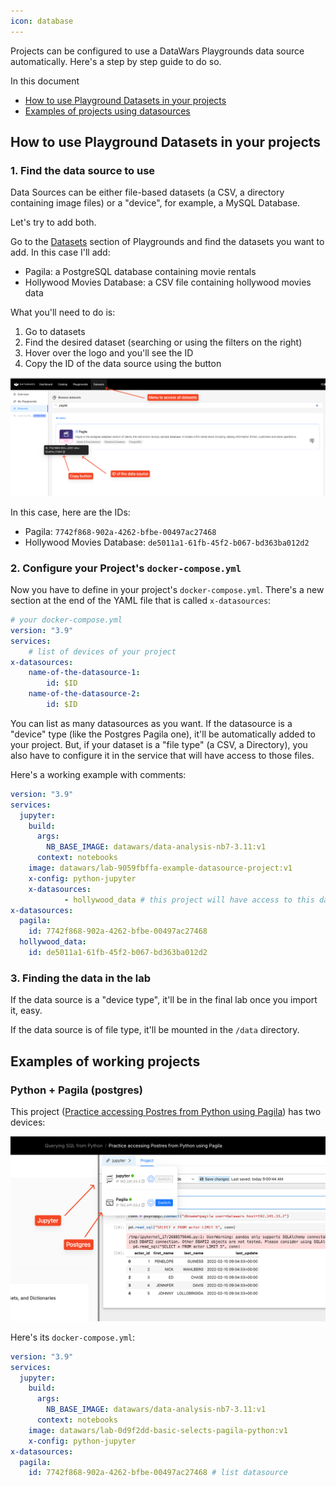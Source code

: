 ```yaml
---
icon: database
---
```


Projects can be configured to use a DataWars Playgrounds data source automatically. Here's a step by step guide to do so.

In this document

* [How to use Playground Datasets in your projects](#how-to-use-playground-datasets-in-your-projects)
* [Examples of projects using datasources](#examples-of-working-projects)

## How to use Playground Datasets in your projects

### 1. Find the data source to use

Data Sources can be either file-based datasets (a CSV, a directory containing image files) or a "device", for example, a MySQL Database.

Let's try to add both.

Go to the [Datasets](https://app.datawars.io/playgrounds?tab=datasets) section of Playgrounds and find the datasets you want to add. In this case I'll add:

- Pagila: a PostgreSQL database containing movie rentals
- Hollywood Movies Database: a CSV file containing hollywood movies data

What you'll need to do is:

1. Go to datasets
2. Find the desired dataset (searching or using the filters on the right)
3. Hover over the logo and you'll see the ID
4. Copy the ID of the data source using the button

![](/static/first-project/datasource-copy-id.png)

In this case, here are the IDs:

- Pagila: `7742f868-902a-4262-bfbe-00497ac27468`
- Hollywood Movies Database: `de5011a1-61fb-45f2-b067-bd363ba012d2`

### 2. Configure your Project's `docker-compose.yml`

Now you have to define in your project's `docker-compose.yml`. There's a new section at the end of the YAML file that is called `x-datasources`:

```yml
# your docker-compose.yml
version: "3.9"
services:
    # list of devices of your project
x-datasources:
    name-of-the-datasource-1:
        id: $ID
    name-of-the-datasource-2:
        id: $ID
```

You can list as many datasources as you want. If the datasource is a "device" type (like the Postgres Pagila one), it'll be automatically added to your project. But, if your dataset is a "file type" (a CSV, a Directory), you also have to configure it in the service that will have access to those files.

Here's a working example with comments:

```yaml
version: "3.9"
services:
  jupyter:
    build:
      args:
        NB_BASE_IMAGE: datawars/data-analysis-nb7-3.11:v1
      context: notebooks
    image: datawars/lab-9059fbffa-example-datasource-project:v1
    x-config: python-jupyter
    x-datasources:
            - hollywood_data # this project will have access to this datasource
x-datasources:
  pagila:
    id: 7742f868-902a-4262-bfbe-00497ac27468
  hollywood_data:
    id: de5011a1-61fb-45f2-b067-bd363ba012d2
```

### 3. Finding the data in the lab

If the data source is a "device type", it'll be in the final lab once you import it, easy.

If the data source is of file type, it'll be mounted in the `/data` directory.


## Examples of working projects

### Python + Pagila (postgres)

This project ([Practice accessing Postres from Python using Pagila](https://app.datawars.io/project/f54d17f2-19db-4221-9bee-7672ac101a11?page=1)) has two devices:

![](/static/first-project/example-datasource-pagila.png)

Here's its `docker-compose.yml`:

```yaml
version: "3.9"
services:
  jupyter:
    build:
      args:
        NB_BASE_IMAGE: datawars/data-analysis-nb7-3.11:v1
      context: notebooks
    image: datawars/lab-0d9f2dd-basic-selects-pagila-python:v1
    x-config: python-jupyter
x-datasources:
  pagila:
    id: 7742f868-902a-4262-bfbe-00497ac27468 # list datasource
```
